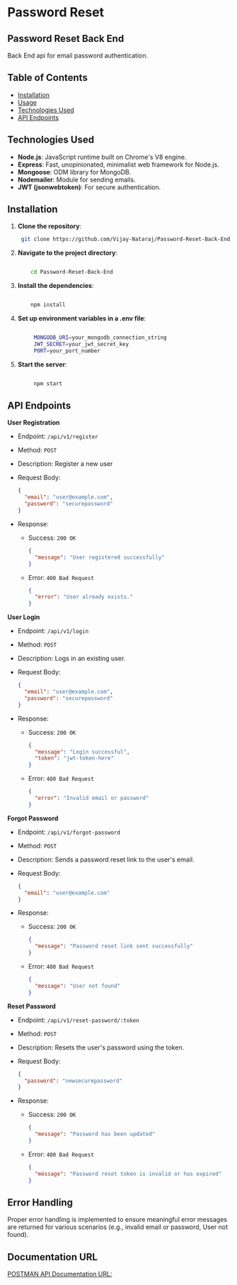 # Password Reset

## Password Reset Back End

Back End api for email password authentication.

## Table of Contents

- [Installation](#installation)
- [Usage](#usage)
- [Technologies Used](#technologies-used)
- [API Endpoints](#api-endpoints)

## Technologies Used

- **Node.js**: JavaScript runtime built on Chrome's V8 engine.
- **Express**: Fast, unopinionated, minimalist web framework for Node.js.
- **Mongoose**: ODM library for MongoDB.
- **Nodemailer**: Module for sending emails.
- **JWT (jsonwebtoken)**: For secure authentication.

## Installation

1. **Clone the repository**:

   ```bash
    git clone https://github.com/Vijay-Nataraj/Password-Reset-Back-End.git


   ```

2. **Navigate to the project directory**:

   ```bash

       cd Password-Reset-Back-End

   ```

3. **Install the dependencies**:

   ```bash

       npm install

   ```

4. **Set up environment variables in a .env file**:

   ```bash

        MONGODB_URI=your_mongodb_connection_string
        JWT_SECRET=your_jwt_secret_key
        PORT=your_port_number

   ```

5. **Start the server**:

   ```bash

        npm start

   ```

## API Endpoints

**User Registration**

- Endpoint: `/api/v1/register`

- Method: `POST`

- Description: Register a new user

- Request Body:

  ```json
  {
    "email": "user@example.com",
    "password": "securepassword"
  }
  ```

- Response:

  - Success: `200 OK`

    ```json
    {
      "message": "User registered successfully"
    }
    ```

  - Error: `400 Bad Request`

    ```json
    {
      "error": "User already exists."
    }
    ```

**User Login**

- Endpoint: `/api/v1/login`

- Method: `POST`

- Description: Logs in an existing user.

- Request Body:

  ```json
  {
    "email": "user@example.com",
    "password": "securepassword"
  }
  ```

- Response:

  - Success: `200 OK`

    ```json
    {
      "message": "Login successful",
      "token": "jwt-token-here"
    }
    ```

  - Error: `400 Bad Request`

    ```json
    {
      "error": "Invalid email or password"
    }
    ```

**Forgot Password**

- Endpoint: `/api/v1/forgot-password`

- Method: `POST`

- Description: Sends a password reset link to the user's email.

- Request Body:

  ```json
  {
    "email": "user@example.com"
  }
  ```

- Response:

  - Success: `200 OK`

    ```json
    {
      "message": "Password reset link sent successfully"
    }
    ```

  - Error: `400 Bad Request`

    ```json
    {
      "message": "User not found"
    }
    ```

**Reset Password**

- Endpoint: `/api/v1/reset-password/:token`

- Method: `POST`

- Description: Resets the user's password using the token.

- Request Body:

  ```json
  {
    "password": "newsecurepassword"
  }
  ```

- Response:

  - Success: `200 OK`

    ```json
    {
      "message": "Password has been updated"
    }
    ```

  - Error: `400 Bad Request`

    ```json
    {
      "message": "Password reset token is invalid or has expired"
    }
    ```

## Error Handling

Proper error handling is implemented to ensure meaningful error messages are returned for various scenarios (e.g., invalid email or password, User not found).

## Documentation URL

[POSTMAN API Documentation URL: ]()
